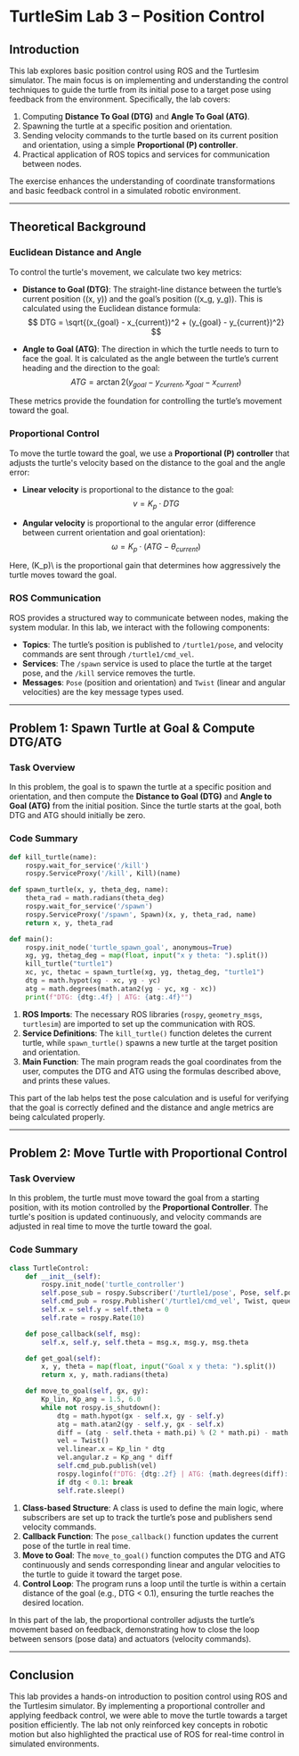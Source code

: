 
# TurtleSim Lab 3 – Position Control

## Introduction

This lab explores basic position control using ROS and the Turtlesim simulator. The main focus is on implementing and understanding the control techniques to guide the turtle from its initial pose to a target pose using feedback from the environment. Specifically, the lab covers:

1. Computing **Distance To Goal (DTG)** and **Angle To Goal (ATG)**.
2. Spawning the turtle at a specific position and orientation.
3. Sending velocity commands to the turtle based on its current position and orientation, using a simple **Proportional (P) controller**.
4. Practical application of ROS topics and services for communication between nodes.

The exercise enhances the understanding of coordinate transformations and basic feedback control in a simulated robotic environment.

---

## Theoretical Background

### Euclidean Distance and Angle

To control the turtle's movement, we calculate two key metrics:

- **Distance to Goal (DTG)**: The straight-line distance between the turtle’s current position \((x, y)\) and the goal’s position \((x_g, y_g)\). This is calculated using the Euclidean distance formula:
$$
DTG = \sqrt{(x_{goal} - x_{current})^2 + (y_{goal} - y_{current})^2}
$$

- **Angle to Goal (ATG)**: The direction in which the turtle needs to turn to face the goal. It is calculated as the angle between the turtle’s current heading and the direction to the goal:
$$
ATG = \arctan2(y_{goal} - y_{current}, x_{goal} - x_{current})
$$

These metrics provide the foundation for controlling the turtle’s movement toward the goal.

### Proportional Control

To move the turtle toward the goal, we use a **Proportional (P) controller** that adjusts the turtle's velocity based on the distance to the goal and the angle error:

- **Linear velocity** is proportional to the distance to the goal:
$$
v = K_p \cdot DTG
$$

- **Angular velocity** is proportional to the angular error (difference between current orientation and goal orientation):
$$
\omega = K_p \cdot (ATG - \theta_{current})
$$

Here, \(K_p)\ is the proportional gain that determines how aggressively the turtle moves toward the goal.

### ROS Communication

ROS provides a structured way to communicate between nodes, making the system modular. In this lab, we interact with the following components:

- **Topics**: The turtle’s position is published to `/turtle1/pose`, and velocity commands are sent through `/turtle1/cmd_vel`.
- **Services**: The `/spawn` service is used to place the turtle at the target pose, and the `/kill` service removes the turtle.
- **Messages**: `Pose` (position and orientation) and `Twist` (linear and angular velocities) are the key message types used.

---

## Problem 1: Spawn Turtle at Goal & Compute DTG/ATG

### Task Overview

In this problem, the goal is to spawn the turtle at a specific position and orientation, and then compute the **Distance to Goal (DTG)** and **Angle to Goal (ATG)** from the initial position. Since the turtle starts at the goal, both DTG and ATG should initially be zero.

### Code Summary

```python
def kill_turtle(name):
    rospy.wait_for_service('/kill')
    rospy.ServiceProxy('/kill', Kill)(name)

def spawn_turtle(x, y, theta_deg, name):
    theta_rad = math.radians(theta_deg)
    rospy.wait_for_service('/spawn')
    rospy.ServiceProxy('/spawn', Spawn)(x, y, theta_rad, name)
    return x, y, theta_rad

def main():
    rospy.init_node('turtle_spawn_goal', anonymous=True)
    xg, yg, thetag_deg = map(float, input("x y theta: ").split())
    kill_turtle("turtle1")
    xc, yc, thetac = spawn_turtle(xg, yg, thetag_deg, "turtle1")
    dtg = math.hypot(xg - xc, yg - yc)
    atg = math.degrees(math.atan2(yg - yc, xg - xc))
    print(f"DTG: {dtg:.4f} | ATG: {atg:.4f}°")
```

1. **ROS Imports**: The necessary ROS libraries (`rospy`, `geometry_msgs`, `turtlesim`) are imported to set up the communication with ROS.
2. **Service Definitions**: The `kill_turtle()` function deletes the current turtle, while `spawn_turtle()` spawns a new turtle at the target position and orientation.
3. **Main Function**: The main program reads the goal coordinates from the user, computes the DTG and ATG using the formulas described above, and prints these values.

This part of the lab helps test the pose calculation and is useful for verifying that the goal is correctly defined and the distance and angle metrics are being calculated properly.

---

## Problem 2: Move Turtle with Proportional Control

### Task Overview

In this problem, the turtle must move toward the goal from a starting position, with its motion controlled by the **Proportional Controller**. The turtle's position is updated continuously, and velocity commands are adjusted in real time to move the turtle toward the goal.

### Code Summary

```python
class TurtleControl:
    def __init__(self):
        rospy.init_node('turtle_controller')
        self.pose_sub = rospy.Subscriber('/turtle1/pose', Pose, self.pose_callback)
        self.cmd_pub = rospy.Publisher('/turtle1/cmd_vel', Twist, queue_size=10)
        self.x = self.y = self.theta = 0
        self.rate = rospy.Rate(10)

    def pose_callback(self, msg):
        self.x, self.y, self.theta = msg.x, msg.y, msg.theta

    def get_goal(self):
        x, y, theta = map(float, input("Goal x y theta: ").split())
        return x, y, math.radians(theta)

    def move_to_goal(self, gx, gy):
        Kp_lin, Kp_ang = 1.5, 6.0
        while not rospy.is_shutdown():
            dtg = math.hypot(gx - self.x, gy - self.y)
            atg = math.atan2(gy - self.y, gx - self.x)
            diff = (atg - self.theta + math.pi) % (2 * math.pi) - math.pi
            vel = Twist()
            vel.linear.x = Kp_lin * dtg
            vel.angular.z = Kp_ang * diff
            self.cmd_pub.publish(vel)
            rospy.loginfo(f"DTG: {dtg:.2f} | ATG: {math.degrees(diff):.2f}°")
            if dtg < 0.1: break
            self.rate.sleep()
```

1. **Class-based Structure**: A class is used to define the main logic, where subscribers are set up to track the turtle’s pose and publishers send velocity commands.
2. **Callback Function**: The `pose_callback()` function updates the current pose of the turtle in real time.
3. **Move to Goal**: The `move_to_goal()` function computes the DTG and ATG continuously and sends corresponding linear and angular velocities to the turtle to guide it toward the target pose.
4. **Control Loop**: The program runs a loop until the turtle is within a certain distance of the goal (e.g., DTG < 0.1), ensuring the turtle reaches the desired location.

In this part of the lab, the proportional controller adjusts the turtle’s movement based on feedback, demonstrating how to close the loop between sensors (pose data) and actuators (velocity commands).

---

## Conclusion

This lab provides a hands-on introduction to position control using ROS and the Turtlesim simulator. By implementing a proportional controller and applying feedback control, we were able to move the turtle towards a target position efficiently. The lab not only reinforced key concepts in robotic motion but also highlighted the practical use of ROS for real-time control in simulated environments.
